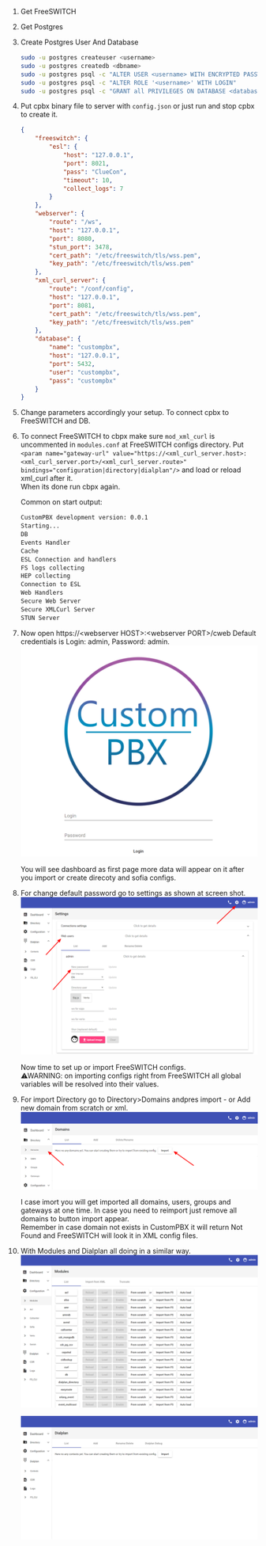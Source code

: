 1. Get FreeSWITCH
2. Get Postgres

3. Create Postgres User And Database  
    ```bash
    sudo -u postgres createuser <username>
    sudo -u postgres createdb <dbname>
    sudo -u postgres psql -c "ALTER USER <username> WITH ENCRYPTED PASSWORD '<password>'"
    sudo -u postgres psql -c "ALTER ROLE '<username>' WITH LOGIN"
    sudo -u postgres psql -c "GRANT all PRIVILEGES ON DATABASE <database> TO <username>"
    ```

4. Put cpbx binary file to server with `config.json` or just run and stop cpbx to create it.
    ```json
    {
        "freeswitch": {
            "esl": {
                "host": "127.0.0.1",
                "port": 8021,
                "pass": "ClueCon",
                "timeout": 10,
                "collect_logs": 7
            }
        },
        "webserver": {
            "route": "/ws",
            "host": "127.0.0.1",
            "port": 8080,
            "stun_port": 3478,
            "cert_path": "/etc/freeswitch/tls/wss.pem",
            "key_path": "/etc/freeswitch/tls/wss.pem"
        },
        "xml_curl_server": {
            "route": "/conf/config",
            "host": "127.0.0.1",
            "port": 8081,
            "cert_path": "/etc/freeswitch/tls/wss.pem",
            "key_path": "/etc/freeswitch/tls/wss.pem"
        },
        "database": {
            "name": "custompbx",
            "host": "127.0.0.1",
            "port": 5432,
            "user": "custompbx",
            "pass": "custompbx"
        }
    }
    ```

5. Change parameters accordingly your setup. To connect cpbx to FreeSWITCH and DB.  
6. To connect FreeSWITCH to cbpx make sure `mod_xml_curl` is uncommented in `modules.conf` at FreeSWITCH configs directory. Put `<param name="gateway-url" value="https://<xml_curl_server.host>:<xml_curl_server.port>/<xml_curl_server.route>" bindings="configuration|directory|dialplan"/>` and load or reload xml_curl after it.  
    When its done run cbpx again.
    
    Common on start output:  
    ```bash
    CustomPBX development version: 0.0.1
    Starting...
    DB
    Events Handler
    Cache
    ESL Connection and handlers
    FS logs collecting
    HEP collecting
    Connection to ESL
    Web Handlers
    Secure Web Server
    Secure XMLCurl Server
    STUN Server
    ```

7. Now open https://\<webserver HOST>:\<webserver PORT>/cweb
    Default credentials is Login: admin, Password: admin.  
    ![login](img/login.png)
    
    You will see dashboard as first page more data will appear on it after you import or create direcoty and sofia configs.
8. For change default password go to settings as shown at screen shot.  
    ![new password](img/change_password.png)

    Now time to set up or import FreeSWITCH configs.  
    ⚠WARNING: on importing configs right from FreeSWITCH all global variables will be resolved into their values.

9. For import Directory go to Directory>Domains andpres import - or Add new domain from scratch or xml.  
    ![directory import](img/directory_import.png)
    
    I case imort you will get imported all domains, users, groups and gateways at one time. In case you need to reimport just remove all domains to button import appear.  
    Remember in case domain not exists in CustomPBX it will return Not Found and FreeSWITCH will look it in XML config files.

10. With Modules and Dialplan all doing in a similar way.  
    ![manage modules](img/modules_1.png)
    
    ![manage dialplan](img/dialplan_1.png)  
    
